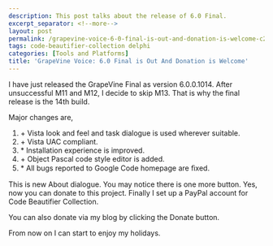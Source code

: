 ```yaml
---
description: This post talks about the release of 6.0 Final.
excerpt_separator: <!--more-->
layout: post
permalink: /grapevine-voice-6-0-final-is-out-and-donation-is-welcome-c2924156056
tags: code-beautifier-collection delphi
categories: [Tools and Platforms]
title: 'GrapeVine Voice: 6.0 Final is Out And Donation is Welcome'
---
```

I have just released the GrapeVine Final as version 6.0.0.1014. After unsuccessful M11 and M12, I decide to skip M13. That is why the final release is the 14th build.
<!--more-->

Major changes are,

1. \+ Vista look and feel and task dialogue is used wherever suitable.
1. \+ Vista UAC compliant.
1. \* Installation experience is improved.
1. \+ Object Pascal code style editor is added.
1. \* All bugs reported to Google Code homepage are ﬁxed.

This is new About dialogue. You may notice there is one more button. Yes, now you can donate to this project. Finally I set up a PayPal account for Code Beautifier Collection.

You can also donate via my blog by clicking the Donate button.

From now on I can start to enjoy my holidays.
